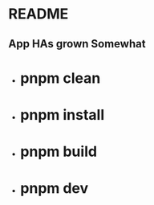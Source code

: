 # README

## App HAs grown Somewhat

- # pnpm clean

- # pnpm install

- # pnpm build

- # pnpm dev
